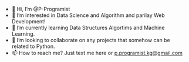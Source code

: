 - 👋 Hi, I’m @P-Programist
- 👀 I’m interested in Data Science and Algorithm and parilay Web Development!
- 🌱 I’m currently learning Data Structures Algortims and Machine Learning.
- 💞️ I’m looking to collaborate on any projects that somehow can be related to Python.
- 📫 How to reach me? Just text me here or p.programist.kg@gmail.com

<!---
P-Programist/P-Programist is a ✨ special ✨ repository because its `README.md` (this file) appears on your GitHub profile.
You can click the Preview link to take a look at your changes.
--->
